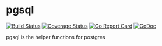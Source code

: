 # pgsql

[![Build Status](https://travis-ci.org/acoshift/pgsql.svg?branch=master)](https://travis-ci.org/acoshift/pgsql)
[![Coverage Status](https://coveralls.io/repos/github/acoshift/pgsql/badge.svg?branch=master)](https://coveralls.io/github/acoshift/pgsql?branch=master)
[![Go Report Card](https://goreportcard.com/badge/github.com/acoshift/pgsql)](https://goreportcard.com/report/github.com/acoshift/pgsql)
[![GoDoc](https://godoc.org/github.com/acoshift/pgsql?status.svg)](https://godoc.org/github.com/acoshift/pgsql)

pgsql is the helper functions for postgres
